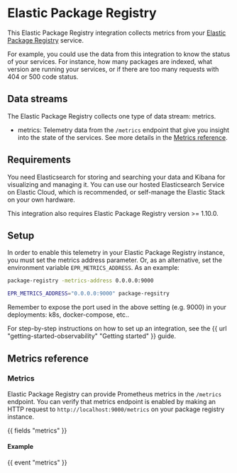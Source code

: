 # Elastic Package Registry


This Elastic Package Registry integration collects metrics from your [Elastic Package Registry](https://github.com/elastic/package-registry) service.

For example, you could use the data from this integration to know the status of your services. For instance, how many packages are indexed, what version
are running your services, or if there are too many requests with 404 or 500 code status.

## Data streams

The Elastic Package Registry collects one type of data stream: metrics.

- metrics: Telemetry data from the `/metrics` endpoint that give you insight into the state of the services.
  See more details in the [Metrics reference](#metrics-reference).

## Requirements

You need Elasticsearch for storing and searching your data and Kibana for visualizing and managing it.
You can use our hosted Elasticsearch Service on Elastic Cloud, which is recommended, or self-manage the Elastic Stack on your own hardware.

This integration also requires Elastic Package Registry version >= 1.10.0.

## Setup

In order to enable this telemetry in your Elastic Package Registry instance, you must set the metrics
address parameter. Or, as an alternative, set the environment variable
`EPR_METRICS_ADDRESS`. As an example:

```bash
package-registry -metrics-address 0.0.0.0:9000

EPR_METRICS_ADDRESS="0.0.0.0:9000" package-regsitry
```

Remember to expose the port used in the above setting (e.g. 9000) in your deployments:
k8s, docker-compose, etc..

For step-by-step instructions on how to set up an integration, see the
{{ url "getting-started-observability" "Getting started" }} guide.

## Metrics reference

### Metrics

Elastic Package Registry can provide Prometheus metrics in the `/metrics` endpoint.
You can verify that metrics endpoint is enabled by making an HTTP request to
`http://localhost:9000/metrics` on your package registry instance.

{{ fields "metrics" }}

#### Example

{{ event "metrics" }}

